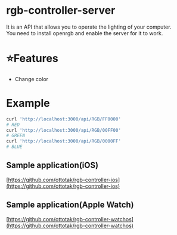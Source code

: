 # rgb-controller-server
It is an API that allows you to operate the lighting of your computer.  
You need to install openrgb and enable the server for it to work.
# ⭐Features
 - Change color
# Example
```bash
curl 'http://localhost:3000/api/RGB/FF0000'
# RED
curl 'http://localhost:3000/api/RGB/00FF00'
# GREEN
curl 'http://localhost:3000/api/RGB/0000FF'
# BLUE
```
## Sample application(iOS)
 [https://github.com/ottotak/rgb-controller-ios](https://github.com/ottotak/rgb-controller-ios)
## Sample application(Apple Watch)
 [https://github.com/ottotak/rgb-controller-watchos](https://github.com/ottotak/rgb-controller-watchos)
